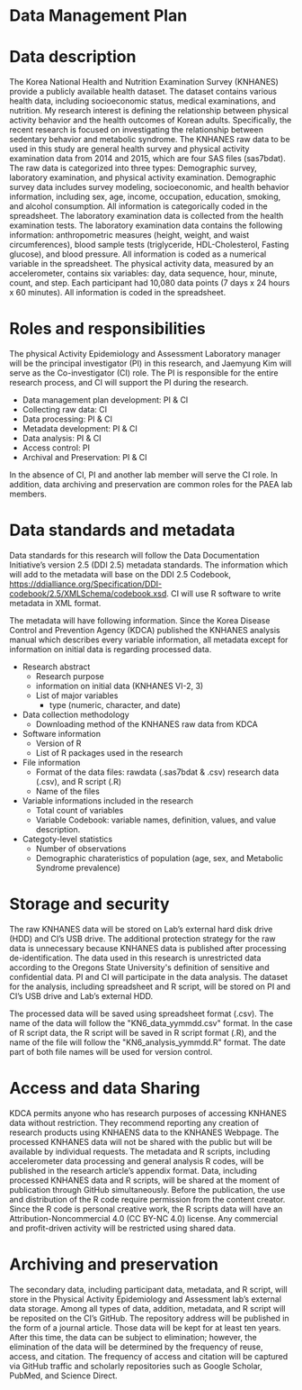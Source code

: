 # Data Management Plan

# Data description
The Korea National Health and Nutrition Examination Survey (KNHANES) provide a publicly available health dataset. The dataset contains various health data, including socioeconomic status, medical examinations, and nutrition. My research interest is defining the relationship between physical activity behavior and the health outcomes of Korean adults. Specifically, the recent research is focused on investigating the relationship between sedentary behavior and metabolic syndrome.
The KNHANES raw data to be used in this study are general health survey and physical activity examination data from 2014 and 2015, which are four SAS files (sas7bdat). The raw data is categorized into three types: Demographic survey, laboratory examination, and physical activity examination.  Demographic survey data includes survey modeling, socioeconomic, and health behavior information, including sex, age, income, occupation, education, smoking, and alcohol consumption. All information is categorically coded in the spreadsheet. The laboratory examination data is collected from the health examination tests. The laboratory examination data contains the following information: anthropometric measures (height, weight, and waist circumferences), blood sample tests (triglyceride, HDL-Cholesterol, Fasting glucose), and blood pressure. All information is coded as a numerical variable in the spreadsheet. The physical activity data, measured by an accelerometer, contains six variables: day, data sequence, hour, minute, count, and step. Each participant had 10,080 data points (7 days x 24 hours x 60 minutes). All information is coded in the spreadsheet.

# Roles and responsibilities
The physical Activity Epidemiology and Assessment Laboratory manager will be the principal investigator (PI) in this research, and Jaemyung Kim will serve as the Co-investigator (CI) role. The PI is responsible for the entire research process, and CI will support the PI during the research.
* Data management plan development: PI & CI
* Collecting raw data: CI
* Data processing: PI & CI
* Metadata development: PI & CI
* Data analysis: PI & CI
* Access control: PI
* Archival and Preservation: PI & CI

In the absence of CI, PI and another lab member will serve the CI role. In addition, data archiving and preservation are common roles for the PAEA lab members.

# Data standards and metadata
Data standards for this research will follow the Data Documentation Initiative’s version 2.5 (DDI 2.5) metadata standards. The information which will add to the metadata will base on the DDI 2.5 Codebook, https://ddialliance.org/Specification/DDI-codebook/2.5/XMLSchema/codebook.xsd. CI will use R software to write metadata in XML format.

The metadata will have following information. Since the Korea Disease Control and Prevention Agency (KDCA) published the KNHANES analysis manual which describes every variable information, all metadata except for information on initial data is regarding processed data.
* Research abstract 
  * Research purpose 
  * information on initial data (KNHANES VI-2, 3) 
  * List of major variables
    * type (numeric, character, and date)
* Data collection methodology
  * Downloading method of the KNHANES raw data from KDCA
* Software information
  * Version of R
  * List of R packages used in the research
* File information
  * Format of the data files: rawdata (.sas7bdat & .csv) research data (.csv), and R script (.R)
  * Name of the files
* Variable informations included in the research
  * Total count of variables
  * Variable Codebook: variable names, definition, values, and value description.
* Categoty-level statistics
  * Number of observations
  * Demographic charateristics of population (age, sex, and Metabolic Syndrome prevalence)

# Storage and security
The raw KNHANES data will be stored on Lab’s external hard disk drive (HDD) and CI’s USB drive. The additional protection strategy for the raw data is unnecessary because KNHANES data is published after processing de-identification. The data used in this research is unrestricted data according to the Oregons State University's definition of sensitive and confidential data. PI and CI will participate in the data analysis. The dataset for the analysis, including spreadsheet and R script, will be stored on PI and CI’s USB drive and Lab’s external HDD. 

The processed data will be saved using spreadsheet format (.csv). The name of the data will follow the "KN6_data_yymmdd.csv" format. In the case of R script data, the R script will be saved in R script format (.R), and the name of the file will follow the "KN6_analysis_yymmdd.R" format. The date part of both file names will be used for version control.

# Access and data Sharing
KDCA permits anyone who has research purposes of accessing KNHANES data without restriction. They recommend reporting any creation of research products using KNHAENS data to the KNHANES Webpage. The processed KNHANES data will not be shared with the public but will be available by individual requests. 
The metadata and R scripts, including accelerometer data processing and general analysis R codes, will be published in the research article’s appendix format. Data, including processed KNHANES data and R scripts, will be shared at the moment of publication through GitHub simultaneously. Before the publication, the use and distribution of the R code require permission from the content creator. Since the R code is personal creative work, the R scripts data will have an Attribution-Noncommercial 4.0 (CC BY-NC 4.0) license. Any commercial and profit-driven activity will be restricted using shared data.

# Archiving and preservation
The secondary data, including participant data, metadata, and R script, will store in the Physical Activity Epidemiology and Assessment lab’s external data storage. Among all types of data, addition, metadata, and R script will be reposited on the CI’s GitHub. The repository address will be published in the form of a journal article. Those data will be kept for at least ten years. After this time, the data can be subject to elimination; however, the elimination of the data will be determined by the frequency of reuse, access, and citation. The frequency of access and citation will be captured via GitHub traffic and scholarly repositories such as Google Scholar, PubMed, and Science Direct.
